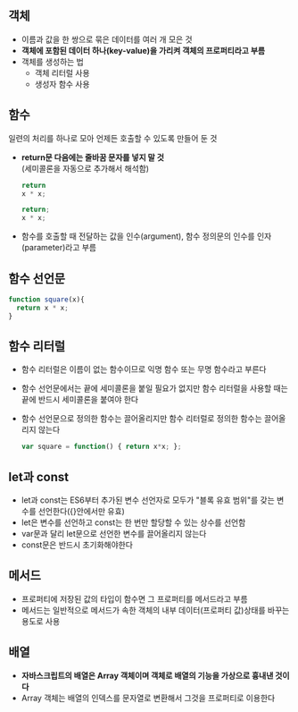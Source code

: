 ## 객체

- 이름과 값을 한 쌍으로 묶은 데이터를 여러 개 모은 것
- **객체에 포함된 데이터 하나(key-value)을 가리켜 객체의 프로퍼티라고 부름**
- 객체를 생성하는 법
  - 객체 리터럴 사용
  - 생성자 함수 사용

## 함수

일련의 처리를 하나로 모아 언제든 호출할 수 있도록 만들어 둔 것

- **return문 다음에는 줄바꿈 문자를 넣지 말 것**<br>
  (세미콜론을 자동으로 추가해서 해석함)
  ```javaScript
  return
  x * x;
  ```
  ```javaScript
  return;
  x * x;
  ```
- 함수를 호출할 때 전달하는 값을 인수(argument), 함수 정의문의 인수를 인자(parameter)라고 부름

## 함수 선언문

```javaScript
function square(x){
  return x * x;
}
```

## 함수 리터럴

- 함수 리터럴은 이름이 없는 함수이므로 익명 함수 또는 무명 함수라고 부른다
- 함수 선언문에서는 끝에 세미콜론을 붙일 필요가 없지만 함수 리터럴을 사용할 때는 끝에 반드시 세미콜론을 붙여야 한다
- 함수 선언문으로 정의한 함수는 끌어올리지만 함수 리터럴로 정의한 함수는 끌어올리지 않는다

  ```javaScript
  var square = function() { return x*x; };
  ```

## let과 const

- let과 const는 ES6부터 추가된 변수 선언자로 모두가 "블록 유효 범위"를 갖는 변수를 선언한다({}안에서만 유효)
- let은 변수를 선언하고 const는 한 번만 할당할 수 있는 상수를 선언함
- var문과 달리 let문으로 선언한 변수를 끌어올리지 않는다
- const문은 반드시 초기화해야한다

## 메서드

- 프로퍼티에 저장된 값의 타입이 함수면 그 프로퍼티를 메서드라고 부름
- 메서드는 일반적으로 메서드가 속한 객체의 내부 데이터(프로퍼티 값)상태를 바꾸는 용도로 사용

## 배열

- **자바스크립트의 배열은 Array 객체이며 객체로 배열의 기능을 가상으로 흉내낸 것이다**
- Array 객체는 배열의 인덱스를 문자열로 변환해서 그것을 프로퍼티로 이용한다
